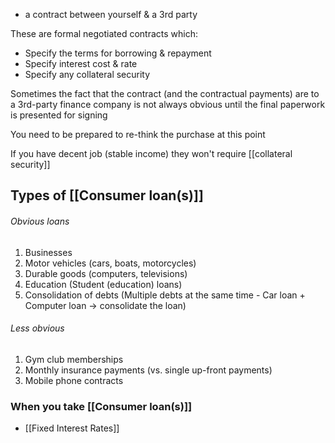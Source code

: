 - a contract between yourself & a 3rd party

These are formal negotiated contracts which:
- Specify the terms for borrowing & repayment
- Specify interest cost & rate
- Specify any collateral security

Sometimes the fact that the contract (and the contractual payments) are to a 3rd-party finance company is not always obvious until the final paperwork is presented for signing

You need to be prepared to re-think the purchase at this point

If you have decent job (stable income) they won't require [[collateral security]]

## Types of [[Consumer loan(s)]]
###### Obvious loans
1. Businesses
2. Motor vehicles (cars, boats, motorcycles)
3. Durable goods (computers, televisions)
4. Education (Student (education) loans)
5. Consolidation of debts (Multiple debts at the same time - Car loan + Computer loan $\rightarrow$ consolidate the loan)
###### Less obvious
1. Gym club memberships
2. Monthly insurance payments (vs. single up-front payments)
3. Mobile phone contracts

### When you take [[Consumer loan(s)]]
- [[Fixed Interest Rates]]